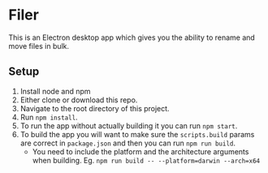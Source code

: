 # Filer
This is an Electron desktop app which gives you the ability to rename and move files in bulk.

## Setup
1. Install node and npm
2. Either clone or download this repo.
3. Navigate to the root directory of this project.
4. Run `npm install`.
5. To run the app without actually building it you can run `npm start`.
6. To build the app you will want to make sure the `scripts.build` params are correct in `package.json` and then you can run `npm run build`.
   * You need to include the platform and the architecture arguments when building.  Eg. `npm run build -- --platform=darwin --arch=x64`
